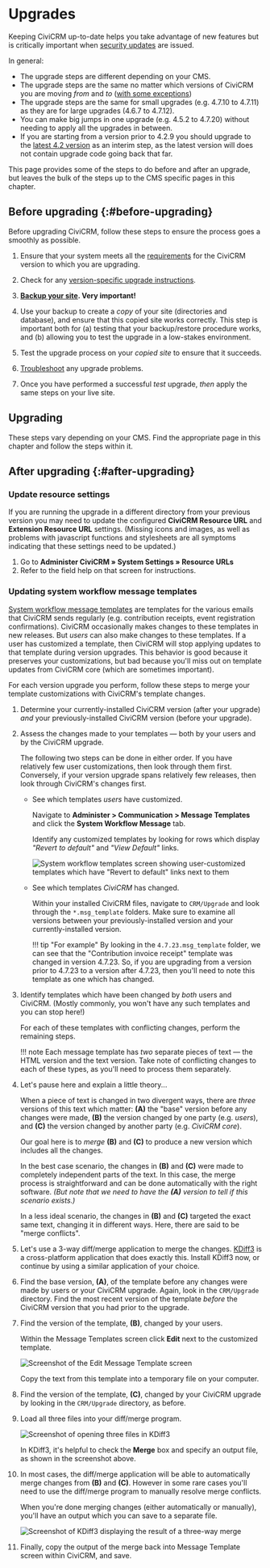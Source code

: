 # Upgrades

Keeping CiviCRM up-to-date helps you take advantage of new features but is critically important when [security updates](https://civicrm.org/security) are issued.

In general:

* The upgrade steps are different depending on your CMS.
* The upgrade steps are the same no matter which versions of CiviCRM you are moving _from_ and _to_ ([with some exceptions](/upgrade/version-specific.md))
* The upgrade steps are the same for small upgrades (e.g. 4.7.10 to 4.7.11) as they are for large upgrades (4.6.7 to 4.7.12).
* You can make big jumps in one upgrade (e.g. 4.5.2 to 4.7.20) without needing to apply all the upgrades in between.
* If you are starting from a version prior to 4.2.9 you should upgrade to the [latest 4.2 version](https://sourceforge.net/projects/civicrm/files/civicrm-stable/4.2.19/) as an interim step, as the latest version will does not contain upgrade code going back that far.

This page provides some of the steps to do before and after an upgrade, but leaves the bulk of the steps up to the CMS specific pages in this chapter.

## Before upgrading {:#before-upgrading}

Before upgrading CiviCRM, follow these steps to ensure the process goes a smoothly as possible.

1. Ensure that your system meets all the [requirements](/requirements.md) for the CiviCRM version to which you are upgrading.

1. Check for any [version-specific upgrade instructions](/upgrade/version-specific.md).

1. **[Backup your site](/setup/backups.md). Very important!**

1. Use your backup to create a _copy_ of your site (directories and database), and ensure that this copied site works correctly. This step is important both for (a) testing that your backup/restore procedure works, and (b) allowing you to test the upgrade in a low-stakes environment.
 
1. Test the upgrade process on your _copied site_ to ensure that it succeeds.

1. [Troubleshoot](/troubleshooting.md) any upgrade problems.

1. Once you have performed a successful *test* upgrade, *then* apply the same steps on your live site.

## Upgrading

These steps vary depending on your CMS. Find the appropriate page in this chapter and follow the steps within it.

## After upgrading {:#after-upgrading}

### Update resource settings

If you are running the upgrade in a different directory from your previous version you may need to update the configured **CiviCRM Resource URL** and **Extension Resource URL** settings. (Missing icons and images, as well as problems with javascript functions and stylesheets are all symptoms indicating that these settings need to be updated.)

1. Go to **Administer CiviCRM » System Settings » Resource URLs**
1. Refer to the field help on that screen for instructions.

### Updating system workflow message templates

[System workflow message templates](https://docs.civicrm.org/user/en/latest/email/message-templates/) are templates for the various emails that CiviCRM sends regularly (e.g. contribution receipts, event registration confirmations). CiviCRM occasionally makes changes to these templates in new releases. But *users* can also make changes to these templates. If a user has customized a template, then CiviCRM will stop applying updates to that template during version upgrades. This behavior is good because it preserves your customizations, but bad because you'll miss out on template updates from CiviCRM core (which are sometimes important).

For each version upgrade you perform, follow these steps to merge your template customizations with CiviCRM's template changes.

1. Determine your currently-installed CiviCRM version (after your upgrade) *and* your previously-installed CiviCRM version (before your upgrade).

1. Assess the changes made to your templates &mdash; both by your users and by the CiviCRM upgrade.

    The following two steps can be done in either order. If you have relatively few user customizations, then look through them first. Conversely, if your version upgrade spans relatively few releases, then look through CiviCRM's changes first.
        
    * See which templates _users_ have customized.
    
        Navigate to **Administer > Communication > Message Templates** and click the **System Workflow Message** tab.
        
        Identify any customized templates by looking for rows which display *"Revert to default"* and *"View Default"* links.
        
        ![System workflow templates screen showing user-customized templates which have "Revert to default" links next to them](/img/TemplatesToUpdate.jpg)
        
    * See which templates _CiviCRM_ has changed.
    
        Within your installed CiviCRM files, navigate to `CRM/Upgrade` and look through the `*.msg_template` folders. Make sure to examine all versions between your previously-installed version and your currently-installed version. 
        
        !!! tip "For example"
            By looking in the `4.7.23.msg_template` folder, we can see that the "Contribution invoice receipt" template was changed in version 4.7.23. So, if you are upgrading from a version prior to 4.7.23 to a version after 4.7.23, then you'll need to note this template as one which has changed.
        
1. Identify templates which have been changed by _both_ users and CiviCRM. (Mostly commonly, you won't have any such templates and you can stop here!)

    For each of these templates with conflicting changes, perform the remaining steps.
    
    !!! note
        Each message template has _two_ separate pieces of text &mdash; the HTML version and the text version. Take note of conflicting changes to each of these types, as you'll need to process them separately.   

1. Let's pause here and explain a little theory...

    When a piece of text is changed in two divergent ways, there are _three_ versions of this text which matter: **(A)** the "base" version before any changes were made, **(B)** the version changed by one party (e.g. _users_), and **(C)** the version changed by another party (e.g. _CiviCRM core_).
    
    Our goal here is to _merge_ **(B)** and **(C)** to produce a new version which includes all the changes.
    
    In the best case scenario, the changes in **(B)** and **(C)** were made to completely independent parts of the text. In this case, the merge process is straightforward and can be done automatically with the right software. *(But note that we need to have the **(A)** version to tell if this scenario exists.)*
    
    In a less ideal scenario, the changes in **(B)** and **(C)** targeted the exact same text, changing it in different ways. Here, there are said to be "merge conflicts".

1. Let's use a 3-way diff/merge application to merge the changes. [KDiff3](http://sourceforge.net/projects/kdiff3) is a cross-platform application that does exactly this. Install KDiff3 now, or continue by using a similar application of your choice.

1. Find the base version, **(A)**, of the template before any changes were made by users or your CiviCRM upgrade. Again, look in the `CRM/Upgrade` directory. Find the most recent version of the template *before* the CiviCRM version that you had prior to the upgrade.

1. Find the version of the template, **(B)**, changed by your users.

    Within the Message Templates screen click **Edit** next to the customized template.
    
    ![Screenshot of the Edit Message Template screen](/img/edit-message-template.png)
    
    Copy the text from this template into a temporary file on your computer.

1. Find the version of the template, **(C)**, changed by your CiviCRM upgrade by looking in the `CRM/Upgrade` directory, as before.

1. Load all three files into your diff/merge program.

    ![Screenshot of opening three files in KDiff3](/img/KDiff3-open-files.png)

    In KDiff3, it's helpful to check the **Merge** box and specify an output file, as shown in the screenshot above.
    
1. In most cases, the diff/merge application will be able to automatically merge changes from **(B)** and **(C)**. However in some rare cases you'll need to use the diff/merge program to manually resolve merge conflicts.

    When you're done merging changes (either automatically or manually), you'll have an output which you can save to a separate file.
    
    ![Screenshot of KDiff3 displaying the result of a three-way merge](/img/KDiff3-merge.png)

1. Finally, copy the output of the merge back into Message Template screen within CiviCRM, and save.

